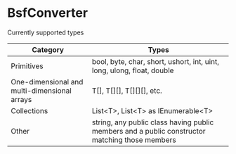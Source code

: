# BsfConverter
Currently supported types

| Category                                     | Types                                                                                          |
| -------------------------------------------- | ---------------------------------------------------------------------------------------------- |
| Primitives                                   | bool, byte, char, short, ushort, int, uint, long, ulong, float, double                         |
| One-dimensional and multi-dimensional arrays | T[], T[][], T[][][], etc.                                                                      |
| Collections                                  | List\<T\>, List\<T\> as IEnumerable\<T\>                                                       |
| Other                                        | string, any public class having public members and a public constructor matching those members |
